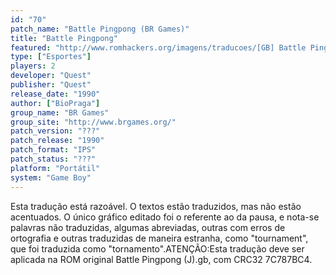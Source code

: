 ```yaml
---
id: "70"
patch_name: "Battle Pingpong (BR Games)"
title: "Battle Pingpong"
featured: "http://www.romhackers.org/imagens/traducoes/[GB] Battle Pingpong - BR Games - 01.png"
type: ["Esportes"]
players: 2
developer: "Quest"
publisher: "Quest"
release_date: "1990"
author: ["BioPraga"]
group_name: "BR Games"
group_site: "http://www.brgames.org/"
patch_version: "???"
patch_release: "1990"
patch_format: "IPS"
patch_status: "???"
platform: "Portátil"
system: "Game Boy"
---
```


Esta tradução está razoável. O textos estão traduzidos, mas não estão acentuados. O único gráfico editado foi o referente ao da pausa, e nota-se palavras não traduzidas, algumas abreviadas, outras com erros de ortografia e outras traduzidas de maneira estranha, como "tournament", que foi traduzida como "tornamento".ATENÇÃO:Esta tradução deve ser aplicada na ROM original Battle Pingpong (J).gb, com CRC32 7C787BC4.